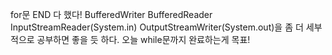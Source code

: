 for문 END 다 했다!
BufferedWriter
BufferedReader
InputStreamReader(System.in)
OutputStreamWriter(System.out)을 좀 더 세부적으로 공부하면 좋을 듯 하다. 오늘 while문까지 완료하는게 목표!
